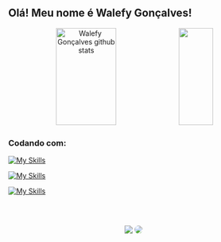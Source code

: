 ## Olá! Meu nome é Walefy Gonçalves!

<div align="center">
  <img width="49%" height="195px" src="https://github-readme-stats.vercel.app/api?username=walefy&show_icons=true&count_private=true&hide_border=true&theme=dracula" alt="Walefy Gonçalves github stats" /> 
  <img width="37%" height="195px" src="https://github-readme-stats.vercel.app/api/top-langs/?username=walefy&layout=compact&hide=css,html&hide_progress=false&hide_border=true&count_private=true&theme=dracula" />
</div>

### Codando com:

[![My Skills](https://skillicons.dev/icons?i=ts,java,js,python,rust,express,spring,nest)](https://skillicons.dev)

[![My Skills](https://skillicons.dev/icons?i=nodejs,docker,bun,mysql,mongo,sequelize,prisma,next)](https://skillicons.dev)

[![My Skills](https://skillicons.dev/icons?i=react,redux,graphql,vitest,jest,html,css,git)](https://skillicons.dev)

&nbsp; <!-- space -->
&nbsp; <!-- space -->

## 
<div align="center"> 
  <a href="mailto:walefyd1@gmail.com"><img src="https://img.shields.io/badge/-Gmail-%23333?style=for-the-badge&logo=gmail&logoColor=white"></a>
  <a href="https://www.linkedin.com/in/walefy/"><img src="https://img.shields.io/badge/-LinkedIn-%230077B5?style=for-the-badge&logo=linkedin&logoColor=white" style="border-radius: 30px" target="_blank"></a> 
</div>
